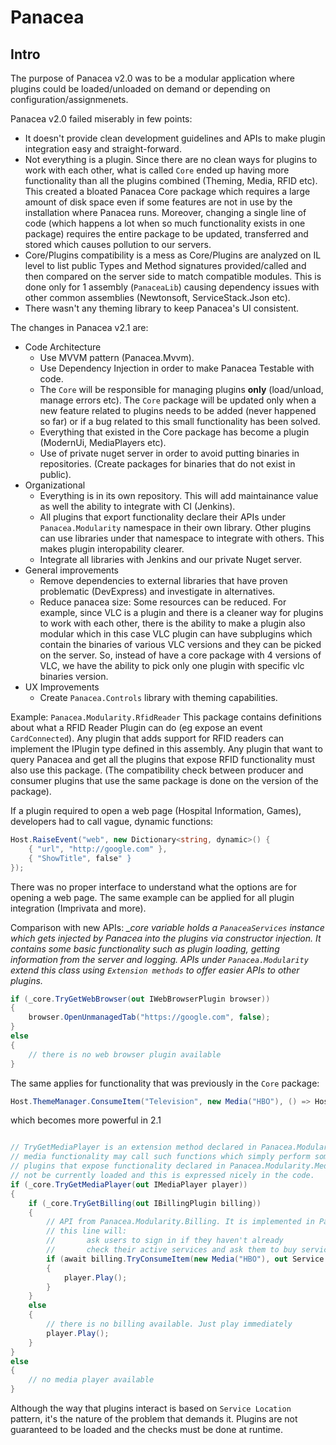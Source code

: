# Panacea

## Intro
The purpose of Panacea v2.0 was to be a modular application where plugins could be loaded/unloaded on demand or depending on configuration/assignmenets.

Panacea v2.0 failed miserably in few points:
* It doesn't provide clean development guidelines and APIs to make plugin integration easy and straight-forward.
* Not everything is a plugin. Since there are no clean ways for plugins to work with each other, what is called `Core` ended up having more functionality than all the plugins combined (Theming, Media, RFID etc). This created a bloated Panacea Core package which requires a large amount of disk space even if some features are not in use by the installation where Panacea runs. Moreover, changing a single line of code (which happens a lot when so much functionality exists in one package) requires the entire package to be updated, transferred and stored which causes pollution to our servers.
* Core/Plugins compatibility is a mess as Core/Plugins are analyzed on IL level to list public Types and Method signatures provided/called and then compared on the server side to match compatible modules. This is done only for 1 assembly (`PanaceaLib`) causing dependency issues with other common assemblies (Newtonsoft, ServiceStack.Json etc).
* There wasn't any theming library to keep Panacea's UI consistent.

The changes in Panacea v2.1 are:
* Code Architecture
  * Use MVVM pattern (Panacea.Mvvm).
  * Use Dependency Injection in order to make Panacea Testable with code.
  * The `Core` will be responsible for managing plugins **only** (load/unload, manage errors etc). The `Core` package will be updated only when a new feature related to plugins needs to be added (never happened so far) or if a bug related to this small functionality has been solved.
  * Everything that existed in the Core package has become a plugin (ModernUi, MediaPlayers etc).
  * Use of private nuget server in order to avoid putting binaries in repositories. (Create packages for binaries that do not exist in public).
* Organizational
  * Everything is in its own repository. This will add maintainance value as well the ability to integrate with CI (Jenkins).
  * All plugins that export functionality declare their APIs under `Panacea.Modularity` namespace in their own library. Other plugins can use libraries under that namespace to integrate with others. This makes plugin interopability clearer.
  * Integrate all libraries with Jenkins and our private Nuget server.
* General improvements
  * Remove dependencies to external libraries that have proven problematic (DevExpress) and investigate in alternatives.
  * Reduce panacea size: Some resources can be reduced. For example, since VLC is a plugin and there is a cleaner way for plugins to work with each other, there is the ability to make a plugin also modular which in this case VLC plugin can have subplugins which contain the binaries of various VLC versions and they can be picked on the server. So, instead of have a core package with 4 versions of VLC, we have the ability to pick only one plugin with specific vlc binaries version.
* UX Improvements
  * Create `Panacea.Controls` library with theming capabilities.

Example: `Panacea.Modularity.RfidReader`
 This package contains definitions about what a RFID Reader Plugin can do (eg expose an event `CardConnected`). Any plugin that adds support for RFID readers can implement the IPlugin type defined in this assembly. Any plugin that want to query Panacea and get all the plugins that expose RFID functionality must also use this package. (The compatibility check between producer and consumer plugins that use the same package is done on the version of the package).


If a plugin required to open a web page (Hospital Information, Games), developers had to call vague, dynamic functions:
```csharp
Host.RaiseEvent("web", new Dictionary<string, dynamic>() {
    { "url", "http://google.com" },
    { "ShowTitle", false" } 
});
```
There was no proper interface to understand what the options are for opening a web page. The same example can be applied for all plugin integration (Imprivata and more).

Comparison with new APIs: *_core variable holds a `PanaceaServices` instance which gets injected by Panacea into the plugins via constructor injection. It contains some basic functionality such as plugin loading, getting information from the server and logging. APIs under `Panacea.Modularity` extend this class using `Extension methods` to offer easier APIs to other plugins.*

```csharp
if (_core.TryGetWebBrowser(out IWebBrowserPlugin browser))
{
    browser.OpenUnmanagedTab("https://google.com", false);
}
else
{
    // there is no web browser plugin available
}
```
The same applies for functionality that was previously in the `Core` package:
```csharp
Host.ThemeManager.ConsumeItem("Television", new Media("HBO"), () => Host.MediaPlayer.Play());
```
which becomes more powerful in 2.1
```csharp

// TryGetMediaPlayer is an extension method declared in Panacea.Modularity.Media. Plugins that want to consume
// media functionality may call such functions which simply perform some queries on all loaded plugins to find
// plugins that expose functionality declared in Panacea.Modularity.Media. By nature, such plugins may or may
// not be currently loaded and this is expressed nicely in the code.
if (_core.TryGetMediaPlayer(out IMediaPlayer player))
{
    if (_core.TryGetBilling(out IBillingPlugin billing))
    {
        // API from Panacea.Modularity.Billing. It is implemented in Panacea.Modules.Billing
        // this line will:
        //       ask users to sign in if they haven't already
        //       check their active services and ask them to buy service in order to continue  
        if (await billing.TryConsumeItem(new Media("HBO"), out Service service))
        {
            player.Play();
        }
    }
    else
    {
        // there is no billing available. Just play immediately
        player.Play();
    }
}
else
{
    // no media player available
}
```

Although the way that plugins interact is based on `Service Location` pattern, it's the nature of the problem that demands it. Plugins are not guaranteed to be loaded and the checks must be done at runtime.

